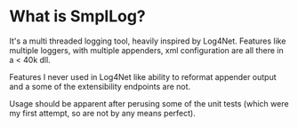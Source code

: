 # What is SmplLog?

It's a multi threaded logging tool, heavily inspired by Log4Net. Features like multiple loggers, with multiple
appenders, xml configuration are all there in a < 40k dll. 

Features I never used in Log4Net like ability to reformat appender output and a some of the extensibility endpoints
are not.

Usage should be apparent after perusing some of the unit tests (which were my first attempt, so are not by any means perfect).



